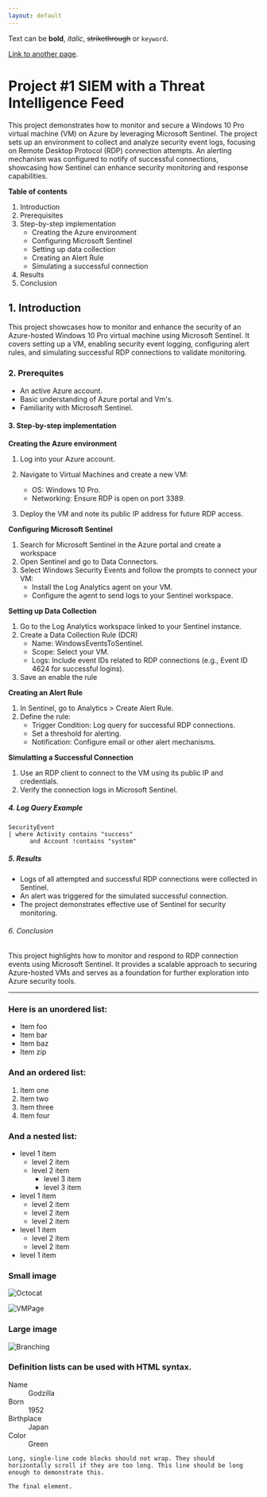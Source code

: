 ```yaml
---
layout: default
---
```


Text can be **bold**, _italic_, ~~strikethrough~~ or `keyword`.

[Link to another page](./another-page.html).

<!--There should be whitespace between paragraphs. We recommend including a README, or a file with information about your project.-->
# Project #1 SIEM with a Threat Intelligence Feed
This project demonstrates how to monitor and secure a Windows 10 Pro virtual machine (VM) on Azure by leveraging Microsoft Sentinel. The project sets up an environment to collect and analyze security event logs, focusing on Remote Desktop Protocol (RDP) connection attempts. An alerting mechanism was configured to notify of successful connections, showcasing how Sentinel can enhance security monitoring and response capabilities.

**Table of contents**
<ol>
  <li>Introduction</li>
  <li>Prerequisites</li>
  <li>Step-by-step implementation
       <ul>
         <li>Creating the Azure environment</li>
         <li>Configuring Microsoft Sentinel</li>
         <li>Setting up data collection</li>
         <li>Creating an Alert Rule</li>
         <li>Simulating a successful connection</li>
       </ul>
  </li>
  <li>Results</li>
  <li>Conclusion</li>
</ol>
  

## 1. Introduction

This project showcases how to monitor and enhance the security of an Azure-hosted Windows 10 Pro virtual machine using Microsoft Sentinel. It covers setting up a VM, enabling security event logging, configuring alert rules, and simulating successful RDP connections to validate monitoring.

### 2. Prerequites

*   An active Azure account.
*   Basic understanding of Azure portal and Vm's.
*   Familiarity with Microsoft Sentinel.

#### 3. Step-by-step implementation

**Creating the Azure environment**
1.  Log into your Azure account.
2.  Navigate to Virtual Machines and create a new VM:
    * OS: Windows 10 Pro.
    * Networking: Ensure RDP is open on port 3389.
  

3.  Deploy the VM and note its public IP address for future RDP access.

**Configuring Microsoft Sentinel**
1. Search for Microsoft Sentinel in the Azure portal and create a workspace
2. Open Sentinel and go to Data Connectors.
3. Select Windows Security Events and follow the prompts to connect your VM:
   * Install the Log Analytics agent on your VM.
   * Configure the agent to send logs to your Sentinel workspace.

**Setting up Data Collection**
1. Go to the Log Analytics workspace linked to your Sentinel instance.
2. Create a Data Collection Rule (DCR)
   * Name: WindowsEventsToSentinel.
   * Scope: Select your VM.
   * Logs: Include event IDs related to RDP connections (e.g., Event ID 4624 for successful logins).
3. Save an enable the rule

**Creating an Alert Rule**
1. In Sentinel, go to Analytics > Create Alert Rule.
2. Define the rule:
   * Trigger Condition: Log query for successful RDP connections.
   * Set a threshold for alerting.
   * Notification: Configure email or other alert mechanisms.

**Simulatting a Successful Connection**
1. Use an RDP client to connect to the VM using its public IP and credentials.
2. Verify the connection logs in Microsoft Sentinel. 

##### 4. Log Query Example
```kql
SecurityEvent
| where Activity contains "success"
      and Account !contains "system"
```


##### 5. Results

* Logs of all attempted and successful RDP connections were collected in Sentinel.
* An alert was triggered for the simulated successful connection.
* The project demonstrates effective use of Sentinel for security monitoring.

###### 6. Conclusion

This project highlights how to monitor and respond to RDP connection events using Microsoft Sentinel. It provides a scalable approach to securing Azure-hosted VMs and serves as a foundation for further exploration into Azure security tools.

<!--There's a horizontal rule below this.-->
* * *

### Here is an unordered list:

*   Item foo
*   Item bar
*   Item baz
*   Item zip

### And an ordered list:

1.  Item one
1.  Item two
1.  Item three
1.  Item four

### And a nested list:

- level 1 item
  - level 2 item
  - level 2 item
    - level 3 item
    - level 3 item
- level 1 item
  - level 2 item
  - level 2 item
  - level 2 item
- level 1 item
  - level 2 item
  - level 2 item
- level 1 item

### Small image

![Octocat](https://github.githubassets.com/images/icons/emoji/octocat.png)

![VMPage](assets/vmpage.jpg)

### Large image

![Branching](https://guides.github.com/activities/hello-world/branching.png)


### Definition lists can be used with HTML syntax.

<dl>
<dt>Name</dt>
<dd>Godzilla</dd>
<dt>Born</dt>
<dd>1952</dd>
<dt>Birthplace</dt>
<dd>Japan</dd>
<dt>Color</dt>
<dd>Green</dd>
</dl>

```
Long, single-line code blocks should not wrap. They should horizontally scroll if they are too long. This line should be long enough to demonstrate this.
```

```
The final element.
```
